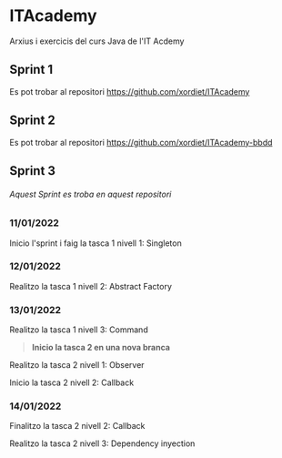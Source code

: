 # ITAcademy
Arxius i exercicis del curs Java de l'IT Acdemy

## Sprint 1
Es pot trobar al repositori https://github.com/xordiet/ITAcademy

## Sprint 2
Es pot trobar al repositori https://github.com/xordiet/ITAcademy-bbdd

## Sprint 3
###### Aquest Sprint es troba en aquest repositori

### 11/01/2022
Inicio l'sprint i faig la tasca 1 nivell 1: Singleton

### 12/01/2022
Realitzo la tasca 1 nivell 2: Abstract Factory

### 13/01/2022
Realitzo la tasca 1 nivell 3: Command

> **Inicio la tasca 2 en una nova branca**

Realitzo la tasca 2 nivell 1: Observer

Inicio la tasca 2 nivell 2: Callback

### 14/01/2022
Finalitzo la tasca 2 nivell 2: Callback

Realitzo la tasca 2 nivell 3: Dependency inyection